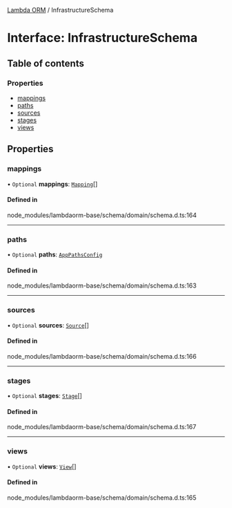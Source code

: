 [Lambda ORM](../README.md) / InfrastructureSchema

# Interface: InfrastructureSchema

## Table of contents

### Properties

- [mappings](InfrastructureSchema.md#mappings)
- [paths](InfrastructureSchema.md#paths)
- [sources](InfrastructureSchema.md#sources)
- [stages](InfrastructureSchema.md#stages)
- [views](InfrastructureSchema.md#views)

## Properties

### mappings

• `Optional` **mappings**: [`Mapping`](Mapping.md)[]

#### Defined in

node_modules/lambdaorm-base/schema/domain/schema.d.ts:164

___

### paths

• `Optional` **paths**: [`AppPathsConfig`](AppPathsConfig.md)

#### Defined in

node_modules/lambdaorm-base/schema/domain/schema.d.ts:163

___

### sources

• `Optional` **sources**: [`Source`](Source.md)[]

#### Defined in

node_modules/lambdaorm-base/schema/domain/schema.d.ts:166

___

### stages

• `Optional` **stages**: [`Stage`](Stage.md)[]

#### Defined in

node_modules/lambdaorm-base/schema/domain/schema.d.ts:167

___

### views

• `Optional` **views**: [`View`](View.md)[]

#### Defined in

node_modules/lambdaorm-base/schema/domain/schema.d.ts:165
